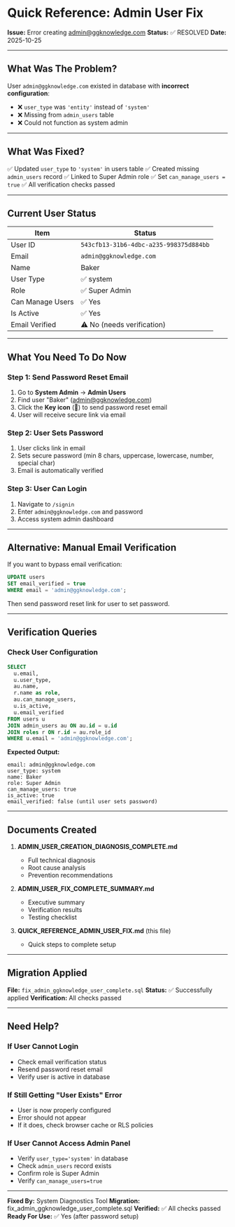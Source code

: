 # Quick Reference: Admin User Fix
**Issue:** Error creating admin@ggknowledge.com
**Status:** ✅ RESOLVED
**Date:** 2025-10-25

---

## What Was The Problem?

User `admin@ggknowledge.com` existed in database with **incorrect configuration**:
- ❌ `user_type` was `'entity'` instead of `'system'`
- ❌ Missing from `admin_users` table
- ❌ Could not function as system admin

---

## What Was Fixed?

✅ Updated `user_type` to `'system'` in users table
✅ Created missing `admin_users` record
✅ Linked to Super Admin role
✅ Set `can_manage_users = true`
✅ All verification checks passed

---

## Current User Status

| Item | Status |
|------|--------|
| User ID | `543cfb13-31b6-4dbc-a235-998375d884bb` |
| Email | `admin@ggknowledge.com` |
| Name | Baker |
| User Type | ✅ system |
| Role | ✅ Super Admin |
| Can Manage Users | ✅ Yes |
| Is Active | ✅ Yes |
| Email Verified | ⚠️ No (needs verification) |

---

## What You Need To Do Now

### Step 1: Send Password Reset Email
1. Go to **System Admin** → **Admin Users**
2. Find user "Baker" (admin@ggknowledge.com)
3. Click the **Key icon** (🔑) to send password reset email
4. User will receive secure link via email

### Step 2: User Sets Password
1. User clicks link in email
2. Sets secure password (min 8 chars, uppercase, lowercase, number, special char)
3. Email is automatically verified

### Step 3: User Can Login
1. Navigate to `/signin`
2. Enter `admin@ggknowledge.com` and password
3. Access system admin dashboard

---

## Alternative: Manual Email Verification

If you want to bypass email verification:

```sql
UPDATE users
SET email_verified = true
WHERE email = 'admin@ggknowledge.com';
```

Then send password reset link for user to set password.

---

## Verification Queries

### Check User Configuration
```sql
SELECT
  u.email,
  u.user_type,
  au.name,
  r.name as role,
  au.can_manage_users,
  u.is_active,
  u.email_verified
FROM users u
JOIN admin_users au ON au.id = u.id
JOIN roles r ON r.id = au.role_id
WHERE u.email = 'admin@ggknowledge.com';
```

**Expected Output:**
```
email: admin@ggknowledge.com
user_type: system
name: Baker
role: Super Admin
can_manage_users: true
is_active: true
email_verified: false (until user sets password)
```

---

## Documents Created

1. **ADMIN_USER_CREATION_DIAGNOSIS_COMPLETE.md**
   - Full technical diagnosis
   - Root cause analysis
   - Prevention recommendations

2. **ADMIN_USER_FIX_COMPLETE_SUMMARY.md**
   - Executive summary
   - Verification results
   - Testing checklist

3. **QUICK_REFERENCE_ADMIN_USER_FIX.md** (this file)
   - Quick steps to complete setup

---

## Migration Applied

**File:** `fix_admin_ggknowledge_user_complete.sql`
**Status:** ✅ Successfully applied
**Verification:** All checks passed

---

## Need Help?

### If User Cannot Login
- Check email verification status
- Resend password reset email
- Verify user is active in database

### If Still Getting "User Exists" Error
- User is now properly configured
- Error should not appear
- If it does, check browser cache or RLS policies

### If User Cannot Access Admin Panel
- Verify `user_type='system'` in database
- Check `admin_users` record exists
- Confirm role is Super Admin
- Verify `can_manage_users=true`

---

**Fixed By:** System Diagnostics Tool
**Migration:** fix_admin_ggknowledge_user_complete.sql
**Verified:** ✅ All checks passed
**Ready For Use:** ✅ Yes (after password setup)

